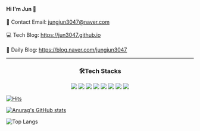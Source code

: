 #### Hi I'm Jun 👋

📧 Contact Email: jungjun3047@naver.com <br><br>
💻 Tech Blog: https://jun3047.github.io <br><br>
🌈 Daily Blog: https://blog.naver.com/jungjun3047 <br>


---

<h3 align="center">🛠Tech Stacks</h3>

<p align="center">
  <img src="https://img.shields.io/badge/c++-00599C?style=for-the-badge&logo=c++&logoColor=white">
  <img src="https://img.shields.io/badge/javascript-F7DF1E?style=for-the-badge&logo=javascript&logoColor=white">
  <img src="https://img.shields.io/badge/html5-E34F26?style=for-the-badge&logo=html5&logoColor=white">
  <img src="https://img.shields.io/badge/css-1572B6?style=for-the-badge&logo=css&logoColor=white">
  <img src="https://img.shields.io/badge/javascript-F7DF1E?style=for-the-badge&logo=javascript&logoColor=white">
  <img src="https://img.shields.io/badge/typescript-3178C6?style=for-the-badge&logo=typescript&logoColor=white">
  <img src="https://img.shields.io/badge/react-61DAFB?style=for-the-badge&logo=react&logoColor=white">
  <img src="https://img.shields.io/badge/redux-764ABC?style=for-the-badge&logo=redux&logoColor=white">

[![Hits](https://hits.seeyoufarm.com/api/count/incr/badge.svg?url=https%3A%2F%2Fgithub.com%2Fjun3047%2F&count_bg=%2379C83D&title_bg=%23555555&icon=&icon_color=%23E7E7E7&title=hits&edge_flat=false)](https://hits.seeyoufarm.com)

[![Anurag's GitHub stats](https://github-readme-stats.vercel.app/api?username=jun3047)](https://github.com/jun3047/github-readme-stats)

![Top Langs](https://github-readme-stats.vercel.app/api/top-langs/?username=jun3047&layout=compact)
  
</p>
